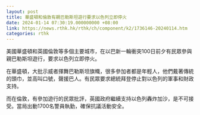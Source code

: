 ```yaml
---
layout: post
title: 華盛頓和倫敦有親巴勒斯坦遊行要求以色列立即停火
date: 2024-01-14 07:30:19.000000000 +08:00
link: https://news.rthk.hk/rthk/ch/component/k2/1736146-20240114.htm
categories: rthk
---
```


美國華盛頓和英國倫敦等多個主要城市，在以巴新一輪衝突100日前夕有民眾參與親巴勒斯坦遊行，要求以色列立即停火。

在華盛頓，大批示威者揮舞巴勒斯坦旗幟，很多參加者都是年輕人，他們戴著傳統的頭巾，並高叫口號，聲援巴人。有民眾要求總統拜登停止對以色列的軍事和財政支持。

而在倫敦，有參加遊行的民眾批評，英國政府繼續支持以色列轟炸加沙，是不可接受。當局出動1700名警員執勤，確保抗議活動安全。
